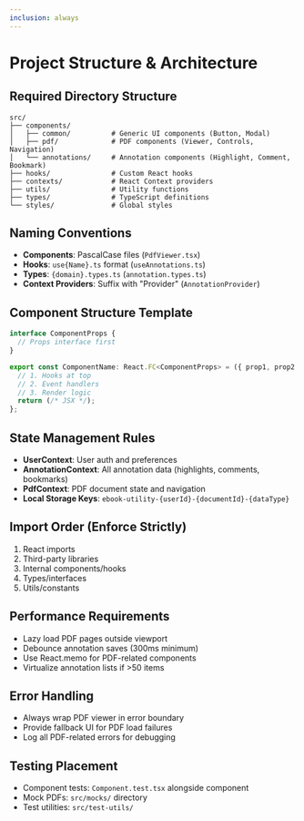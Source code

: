 ```yaml
---
inclusion: always
---
```


# Project Structure & Architecture

## Required Directory Structure
```
src/
├── components/
│   ├── common/          # Generic UI components (Button, Modal)
│   ├── pdf/             # PDF components (Viewer, Controls, Navigation)
│   └── annotations/     # Annotation components (Highlight, Comment, Bookmark)
├── hooks/               # Custom React hooks
├── contexts/            # React Context providers
├── utils/               # Utility functions
├── types/               # TypeScript definitions
└── styles/              # Global styles
```

## Naming Conventions
- **Components**: PascalCase files (`PdfViewer.tsx`)
- **Hooks**: `use{Name}.ts` format (`useAnnotations.ts`)
- **Types**: `{domain}.types.ts` (`annotation.types.ts`)
- **Context Providers**: Suffix with "Provider" (`AnnotationProvider`)

## Component Structure Template
```typescript
interface ComponentProps {
  // Props interface first
}

export const ComponentName: React.FC<ComponentProps> = ({ prop1, prop2 }) => {
  // 1. Hooks at top
  // 2. Event handlers
  // 3. Render logic
  return (/* JSX */);
};
```

## State Management Rules
- **UserContext**: User auth and preferences
- **AnnotationContext**: All annotation data (highlights, comments, bookmarks)
- **PdfContext**: PDF document state and navigation
- **Local Storage Keys**: `ebook-utility-{userId}-{documentId}-{dataType}`

## Import Order (Enforce Strictly)
1. React imports
2. Third-party libraries
3. Internal components/hooks
4. Types/interfaces
5. Utils/constants

## Performance Requirements
- Lazy load PDF pages outside viewport
- Debounce annotation saves (300ms minimum)
- Use React.memo for PDF-related components
- Virtualize annotation lists if >50 items

## Error Handling
- Always wrap PDF viewer in error boundary
- Provide fallback UI for PDF load failures
- Log all PDF-related errors for debugging

## Testing Placement
- Component tests: `Component.test.tsx` alongside component
- Mock PDFs: `src/mocks/` directory
- Test utilities: `src/test-utils/`